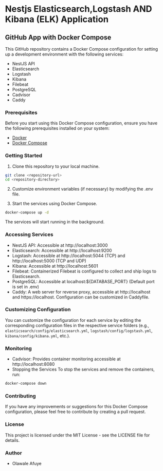 # Nestjs Elasticsearch,Logstash AND Kibana (ELK) Application

## GitHub App with Docker Compose

This GitHub repository contains a Docker Compose configuration for setting up a development environment with the following services:

- NestJS API
- Elasticsearch
- Logstash
- Kibana
- Filebeat
- PostgreSQL
- Cadvisor
- Caddy

### Prerequisites

Before you start using this Docker Compose configuration, ensure you have the following prerequisites installed on your system:

- [Docker](https://www.docker.com/get-started)
- [Docker Compose](https://docs.docker.com/compose/install/)

### Getting Started

1. Clone this repository to your local machine.

```bash
git clone <repository-url>
cd <repository-directory>
```

2. Customize environment variables (if necessary) by modifying the .env file.

3. Start the services using Docker Compose.

```bash
docker-compose up -d
```

The services will start running in the background.

### Accessing Services

- NestJS API: Accessible at http://localhost:3000
- Elasticsearch: Accessible at http://localhost:9200
- Logstash: Accessible at http://localhost:5044 (TCP) and http://localhost:5000 (TCP and UDP)
- Kibana: Accessible at http://localhost:5601
- Filebeat: Containerized Filebeat is configured to collect and ship logs to Elasticsearch.
- PostgreSQL: Accessible at localhost:${DATABASE_PORT} (Default port is set in .env)
- Caddy: A web server for reverse proxy, accessible at http://localhost and https://localhost. Configuration can be customized in Caddyfile.

### Customizing Configuration

You can customize the configuration for each service by editing the corresponding configuration files in the respective service folders (e.g., `elasticsearch/config/elasticsearch.yml`, `logstash/config/logstash.yml`, `kibana/config/kibana.yml`, etc.).

### Monitoring

- Cadvisor: Provides container monitoring accessible at http://localhost:8080
- Stopping the Services
  To stop the services and remove the containers, run:

```bash
docker-compose down
```

### Contributing

If you have any improvements or suggestions for this Docker Compose configuration, please feel free to contribute by creating a pull request.

### License

This project is licensed under the MIT License - see the LICENSE file for details.

### Author

- Olawale Afuye
